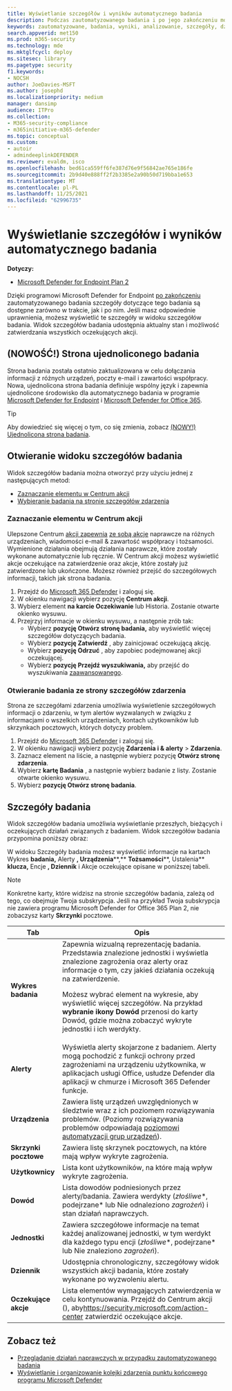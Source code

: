 ```yaml
---
title: Wyświetlanie szczegółów i wyników automatycznego badania
description: Podczas zautomatyzowanego badania i po jego zakończeniu można wyświetlać wyniki i kluczowe wyniki
keywords: zautomatyzowane, badania, wyniki, analizowanie, szczegóły, działania naprawcze, autoair
search.appverid: met150
ms.prod: m365-security
ms.technology: mde
ms.mktglfcycl: deploy
ms.sitesec: library
ms.pagetype: security
f1.keywords:
- NOCSH
author: JoeDavies-MSFT
ms.author: josephd
ms.localizationpriority: medium
manager: dansimp
audience: ITPro
ms.collection:
- M365-security-compliance
- m365initiative-m365-defender
ms.topic: conceptual
ms.custom:
- autoir
- admindeeplinkDEFENDER
ms.reviewer: evaldm, isco
ms.openlocfilehash: bed61ca559ff6fe387d76e9f56842ae765e186fe
ms.sourcegitcommit: 2b9d40e888ff2f2b3385e2a90b50d719bba1e653
ms.translationtype: MT
ms.contentlocale: pl-PL
ms.lasthandoff: 11/25/2021
ms.locfileid: "62996735"
---
```

# <a name="view-the-details-and-results-of-an-automated-investigation"></a>Wyświetlanie szczegółów i wyników automatycznego badania

**Dotyczy:**
- [Microsoft Defender for Endpoint Plan 2](https://go.microsoft.com/fwlink/p/?linkid=2154037)

Dzięki programowi Microsoft Defender for Endpoint [po zakończeniu](automated-investigations.md) zautomatyzowanego badania szczegóły dotyczące tego badania są dostępne zarówno w trakcie, jak i po nim. Jeśli masz odpowiednie uprawnienia, możesz wyświetlić te szczegóły w widoku szczegółów badania. Widok szczegółów badania udostępnia aktualny stan i możliwość zatwierdzania wszystkich oczekujących akcji.

## <a name="new-unified-investigation-page"></a>(NOWOŚĆ!) Strona ujednoliconego badania

Strona badania została ostatnio zaktualizowana w celu dołączania informacji z różnych urządzeń, poczty e-mail i zawartości współpracy. Nowa, ujednolicona strona badania definiuje wspólny język i zapewnia ujednolicone środowisko dla automatycznego badania w programie [Microsoft Defender for Endpoint](microsoft-defender-endpoint.md) i [Microsoft Defender for Office 365](/microsoft-365/security/office-365-security/office-365-atp).

> [!TIP]
> Aby dowiedzieć się więcej o tym, co się zmienia, zobacz [(NOWY!) Ujednolicona strona badania](/microsoft-365/security/mtp/mtp-autoir-results).

## <a name="open-the-investigation-details-view"></a>Otwieranie widoku szczegółów badania

Widok szczegółów badania można otworzyć przy użyciu jednej z następujących metod:

- [Zaznaczanie elementu w Centrum akcji](#select-an-item-in-the-action-center)
- [Wybieranie badania na stronie szczegółów zdarzenia](#open-an-investigation-from-an-incident-details-page)

### <a name="select-an-item-in-the-action-center"></a>Zaznaczanie elementu w Centrum akcji

Ulepszone Centrum [akcji zapewnia](auto-investigation-action-center.md) [ze sobą akcje](manage-auto-investigation.md#remediation-actions) naprawcze na różnych urządzeniach, wiadomości e-mail & zawartość współpracy i tożsamości. Wymienione działania obejmują działania naprawcze, które zostały wykonane automatycznie lub ręcznie. W Centrum akcji możesz wyświetlić akcje oczekujące na zatwierdzenie oraz akcje, które zostały już zatwierdzone lub ukończone. Możesz również przejść do szczegółowych informacji, takich jak strona badania.

1. Przejdź do <a href="https://go.microsoft.com/fwlink/p/?linkid=2077139" target="_blank">Microsoft 365 Defender</a> i zaloguj się.
2. W okienku nawigacji wybierz pozycję **Centrum akcji**.
3. Wybierz element **na karcie Oczekiwanie** lub Historia. Zostanie otwarte okienko wysuwu.
4. Przejrzyj informacje w okienku wysuwu, a następnie zrób tak:
   - Wybierz **pozycję Otwórz stronę badania,** aby wyświetlić więcej szczegółów dotyczących badania.
   - Wybierz **pozycję Zatwierdź** , aby zainicjować oczekującą akcję.
   - Wybierz **pozycję Odrzuć** , aby zapobiec podejmowanej akcji oczekującej.
   - Wybierz **pozycję Przejdź wyszukiwania,** aby przejść do wyszukiwania [zaawansowanego](advanced-hunting-overview.md).

### <a name="open-an-investigation-from-an-incident-details-page"></a>Otwieranie badania ze strony szczegółów zdarzenia

Strona ze szczegółami zdarzenia umożliwia wyświetlenie szczegółowych informacji o zdarzeniu, w tym alertów wyzwalanych w związku z informacjami o wszelkich urządzeniach, kontach użytkowników lub skrzynkach pocztowych, których dotyczy problem.

1. Przejdź do <a href="https://go.microsoft.com/fwlink/p/?linkid=2077139" target="_blank">Microsoft 365 Defender</a> i zaloguj się.
2. W okienku nawigacji wybierz pozycję **Zdarzenia i & alerty** \> **Zdarzenia**.
3. Zaznacz element na liście, a następnie wybierz pozycję **Otwórz stronę zdarzenia**.
4. Wybierz **kartę Badania** , a następnie wybierz badanie z listy. Zostanie otwarte okienko wysuwu.
5. Wybierz **pozycję Otwórz stronę badania**.

## <a name="investigation-details"></a>Szczegóły badania

Widok szczegółów badania umożliwia wyświetlanie przeszłych, bieżących i oczekujących działań związanych z badaniem. Widok szczegółów badania przypomina poniższy obraz:

W widoku Szczegóły badania możesz wyświetlić informacje  na kartach Wykres **badania,** Alerty **, Urządzenia****,** **Tożsamości****, Ustalenia** **klucza,** Encje **, Dziennik** i Akcje oczekujące opisane w poniższej tabeli.

> [!NOTE]
> Konkretne karty, które widzisz na stronie szczegółów badania, zależą od tego, co obejmuje Twoja subskrypcja. Jeśli na przykład Twoja subskrypcja nie zawiera programu Microsoft Defender for Office 365 Plan 2, nie zobaczysz karty **Skrzynki** pocztowe.

|Tab|Opis|
|---|---|
|**Wykres badania**|Zapewnia wizualną reprezentację badania. Przedstawia znalezione jednostki i wyświetla znalezione zagrożenia oraz alerty oraz informacje o tym, czy jakieś działania oczekują na zatwierdzenie. <p> Możesz wybrać element na wykresie, aby wyświetlić więcej szczegółów. Na przykład **wybranie ikony Dowód** przenosi do karty Dowód, gdzie  można zobaczyć wykryte jednostki i ich werdykty.|
|**Alerty**|Wyświetla alerty skojarzone z badaniem. Alerty mogą pochodzić z funkcji ochrony przed zagrożeniami na urządzeniu użytkownika, w aplikacjach usługi Office, usłudze Defender dla aplikacji w chmurze i Microsoft 365 Defender funkcje.|
|**Urządzenia**|Zawiera listę urządzeń uwzględnionych w śledztwie wraz z ich poziomem rozwiązywania problemów. (Poziomy rozwiązywania problemów odpowiadają [poziomowi automatyzacji grup urządzeń](automation-levels.md)).|
|**Skrzynki pocztowe**|Zawiera listę skrzynek pocztowych, na które mają wpływ wykryte zagrożenia.|
|**Użytkownicy**|Lista kont użytkowników, na które mają wpływ wykryte zagrożenia.|
|**Dowód**|Lista dowodów podniesionych przez alerty/badania. Zawiera werdykty (*złośliwe**, podejrzane* lub Nie odnaleziono *zagrożeń*) i stan działań naprawczych.|
|**Jednostki**|Zawiera szczegółowe informacje na temat każdej analizowanej jednostki, w tym werdykt dla każdego typu encji (*złośliwe**, podejrzane* lub Nie znaleziono *zagrożeń*).|
|**Dziennik**|Udostępnia chronologiczny, szczegółowy widok wszystkich akcji badania, które zostały wykonane po wyzwoleniu alertu.|
|**Oczekujące akcje**|Lista elementów wymagających zatwierdzenia w celu kontynuowania. Przejdź do Centrum akcji (), aby<https://security.microsoft.com/action-center> zatwierdzić oczekujące akcje.|

## <a name="see-also"></a>Zobacz też

- [Przeglądanie działań naprawczych w przypadku zautomatyzowanego badania](manage-auto-investigation.md)
- [Wyświetlanie i organizowanie kolejki zdarzenia punktu końcowego programu Microsoft Defender](view-incidents-queue.md)
